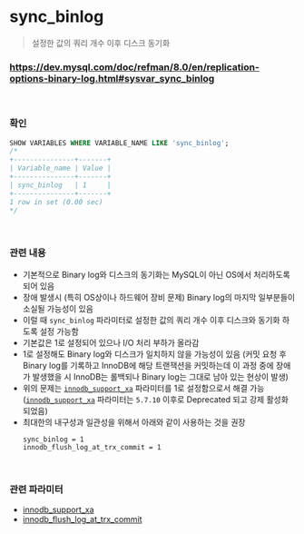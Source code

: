sync_binlog
===
>설정한 값의 쿼리 개수 이후 디스크 동기화

### https://dev.mysql.com/doc/refman/8.0/en/replication-options-binary-log.html#sysvar_sync_binlog

<br>

### 확인
```sql
SHOW VARIABLES WHERE VARIABLE_NAME LIKE 'sync_binlog';
/*
+---------------+-------+
| Variable_name | Value |
+---------------+-------+
| sync_binlog   | 1     |
+---------------+-------+
1 row in set (0.00 sec)
*/
```

<br>

### 관련 내용
* 기본적으로 Binary log와 디스크의 동기화는 MySQL이 아닌 OS에서 처리하도록 되어 있음
* 장애 발생시 (특히 OS상이나 하드웨어 장비 문제) Binary log의 마지막 일부분들이 소실될 가능성이 있음
* 이럴 때 `sync_binlog` 파라미터로 설정한 값의 쿼리 개수 이후 디스크와 동기화 하도록 설정 가능함
* 기본값은 1로 설정되어 있으나 I/O 처리 부하가 올라감
* 1로 설정해도 Binary log와 디스크가 일치하지 않을 가능성이 있음 (커밋 요청 후 Binary log를 기록하고 InnoDB에 해당 트랜잭션을 커밋하는데 이 과정 중에 장애가 발생했을 시 InnoDB는 롤백되나 Binary log는 그대로 남아 있는 현상이 발생)
* 위의 문제는 [`innodb_support_xa`](./innodb_support_xa.md) 파라미터를 1로 설정함으로서 해결 가능 ([`innodb_support_xa`](./innodb_support_xa.md) 파라미터는 `5.7.10` 이후로 Deprecated 되고 강제 활성화되었음)
* 최대한의 내구성과 일관성을 위해서 아래와 같이 사용하는 것을 권장
    ```
    sync_binlog = 1
    innodb_flush_log_at_trx_commit = 1
    ```


<br>

### 관련 파라미터
* [innodb_support_xa](./innodb_support_xa.md)
* [innodb_flush_log_at_trx_commit](./innodb_flush_log_at_trx_commit.md)

<br>
